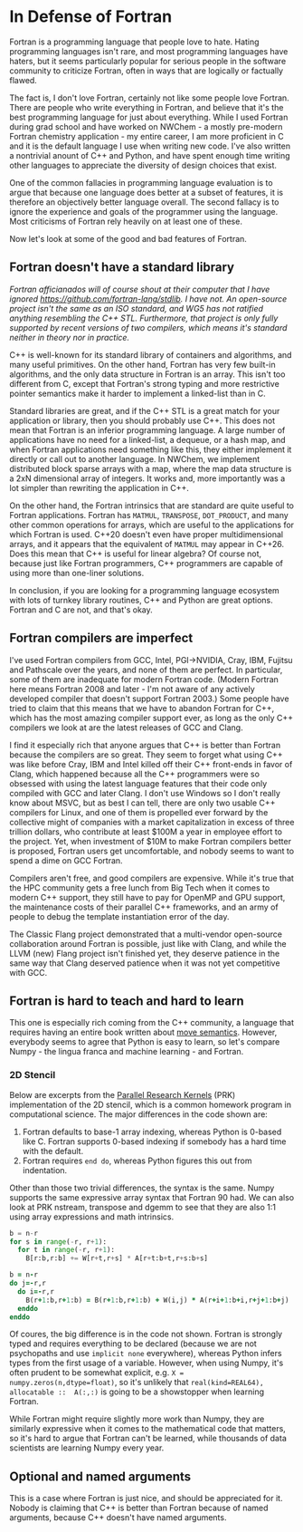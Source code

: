 # In Defense of Fortran

Fortran is a programming language that people love to hate.
Hating programming languages isn't rare, and most programming languages have haters,
but it seems particularly popular for serious people in the software community to
criticize Fortran, often in ways that are logically or factually flawed.

The fact is, I don't love Fortran, certainly not like some people love Fortran.
There are people who write everything in Fortran, and believe that it's the best
programming language for just about everything.
While I used Fortran during grad school and have worked on NWChem -
a mostly pre-modern Fortran chemistry application - my entire career,
I am more proficient in C and it is the default language I use when writing new code.
I've also written a nontrivial anount of C++ and Python, and have spent enough
time writing other languages to appreciate the diversity of design choices that exist.

One of the common fallacies in programming language evaluation is to argue that
because one language does better at a subset of features, it is therefore an
objectively better language overall.
The second fallacy is to ignore the experience and goals of the programmer using
the language.
Most criticisms of Fortran rely heavily on at least one of these.

Now let's look at some of the good and bad features of Fortran.

## Fortran doesn't have a standard library

*Fortran afficianados will of course shout at their computer that I have
ignored https://github.com/fortran-lang/stdlib.  I have not.
An open-source project isn't the same as an ISO standard, and WG5 has not
ratified anything resembling the C++ STL.
Furthermore, that project is only fully supported by recent versions of
two compilers, which means it's standard neither in theory nor in practice.*

C++ is well-known for its standard library of containers and algorithms,
and many useful primitives.
On the other hand, Fortran has very few built-in algorithms, and the only
data structure in Fortran is an array.
This isn't too different from C, except that Fortran's strong typing and
more restrictive pointer semantics make it harder to implement a
linked-list than in C.

Standard libraries are great, and if the C++ STL is a great match for your
application or library, then you should probably use C++.
This does not mean that Fortran is an inferior programming language.
A large number of applications have no need for a linked-list, a dequeue,
or a hash map, and when Fortran applications need something like this,
they either implement it directly or call out to another language.
In NWChem, we implement distributed block sparse arrays with a map,
where the map data structure is a 2xN dimensional array of integers.
It works and, more importantly was a lot simpler than rewriting the
application in C++.

On the other hand, the Fortran intrinsics that are standard are quite
useful to Fortran applications.  Fortran has `MATMUL`, `TRANSPOSE`,
`DOT_PRODUCT`, and many other common operations for arrays, which are
useful to the applications for which Fortran is used.
C++20 doesn't even have proper multidimensional arrays, and it appears
that the equivalent of `MATMUL` may appear in C++26.
Does this mean that C++ is useful for linear algebra?
Of course not, because just like Fortran programmers, C++ programmers
are capable of using more than one-liner solutions.

In conclusion, if you are looking for a programming language ecosystem
with lots of turnkey library routines, C++ and Python are great options.
Fortran and C are not, and that's okay.

## Fortran compilers are imperfect

I've used Fortran compilers from GCC, Intel, PGI->NVIDIA, Cray, IBM,
Fujitsu and Pathscale over the years, and none of them are perfect.
In particular, some of them are inadequate for modern Fortran code.
(Modern Fortran here means Fortran 2008 and later - I'm not aware of
any actively developed compiler that doesn't support Fortran 2003.)
Some people have tried to claim that this means that we have to abandon
Fortran for C++, which has the most amazing compiler support ever,
as long as the only C++ compilers we look at are the latest releases
of GCC and Clang.

I find it especially rich that anyone argues that C++ is better than
Fortran because the compilers are so great.
They seem to forget what using C++ was like before Cray, IBM and Intel
killed off their C++ front-ends in favor of Clang, which happened
because all the C++ programmers were so obsessed with using the latest
language features that their code only compiled with GCC and later Clang.
I don't use Windows so I don't really know about MSVC, but as best I
can tell, there are only two usable C++ compilers for Linux, and
one of them is propelled ever forward by the collective might of
companies with a market capitalization in excess of three trillion dollars,
who contribute at least $100M a year in employee effort to the project.
Yet, when investment of $10M to make Fortran compilers better is proposed,
Fortran users get uncomfortable, and nobody seems to want to spend a
dime on GCC Fortran.

Compilers aren't free, and good compilers are expensive.
While it's true that the HPC community gets a free lunch from 
Big Tech when it comes to modern C++ support, they still have
to pay for OpenMP and GPU support, the maintenance costs of their
parallel C++ frameworks, and an army of people to debug the 
template instantiation error of the day.

The Classic Flang project demonstrated that a multi-vendor open-source
collaboration around Fortran is possible, just like with Clang,
and while the LLVM (new) Flang project isn't finished yet, they
deserve patience in the same way that Clang deserved patience when
it was not yet competitive with GCC.

## Fortran is hard to teach and hard to learn

This one is especially rich coming from the C++ community, a language 
that requires having an entire book written about [move semantics](https://www.cppmove.com/).
However, everybody seems to agree that Python is easy to learn,
so let's compare Numpy - the lingua franca and machine learning - and Fortran.

### 2D Stencil

Below are excerpts from the [Parallel Research Kernels](https://github.com/ParRes/Kernels) (PRK)
implementation of the 2D stencil, which is a common homework program in computational science.
The major differences in the code shown are:
 1. Fortran defaults to base-1 array indexing, whereas Python is 0-based like C.
    Fortran supports 0-based indexing if somebody has a hard time with the default.
 2. Fortran requires `end do`, whereas Python figures this out from indentation.

Other than those two trivial differences, the syntax is the same.
Numpy supports the same expressive array syntax that Fortran 90 had.
We can also look at PRK nstream, transpose and dgemm to see that they are also
1:1 using array expressions and math intrinsics.

```python
b = n-r
for s in range(-r, r+1):
  for t in range(-r, r+1):
    B[r:b,r:b] += W[r+t,r+s] * A[r+t:b+t,r+s:b+s]
```

```fortran
b = n-r
do j=-r,r
  do i=-r,r
    B(r+1:b,r+1:b) = B(r+1:b,r+1:b) + W(i,j) * A(r+i+1:b+i,r+j+1:b+j)
  enddo
enddo
```

Of coures, the big difference is in the code not shown.
Fortran is strongly typed and requires everything to be declared
(because we are not psychopaths and use `implicit none` everywhere),
whereas Python infers types from the first usage of a variable.
However, when using Numpy, it's often prudent to be somewhat explicit,
e.g. `X = numpy.zeros(n,dtype=float)`, so it's unlikely that
`real(kind=REAL64), allocatable ::  A(:,:)` is going to be a showstopper
when learning Fortran.

While Fortran might require slightly more work than Numpy, they
are similarly expressive when it comes to the mathematical code that matters,
so it's hard to argue that Fortran can't be learned, while thousands of
data scientists are learning Numpy every year.

##  Optional and named arguments

This is a case where Fortran is just nice, and should be appreciated for it.
Nobody is claiming that C++ is better than Fortran because
of named arguments, because C++ doesn't have named arguments.






